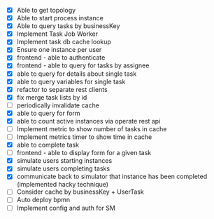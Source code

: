 - [x] Able to get topology
- [x] Able to start process instance
- [x] Able to query tasks by businessKey
- [x] Implement Task Job Worker
- [x] Implement task db cache lookup
- [x] Ensure one instance per user
- [x] frontend - able to authenticate
- [x] frontend - able to query for tasks by assignee
- [x] able to query for details about single task
- [x] able to query variables for single task
- [x] refactor to separate rest clients
- [x] fix merge task lists by id
- [ ] periodically invalidate cache
- [x] able to query for form
- [x] able to count active instances via operate rest api
- [ ] Implement metric to show number of tasks in cache
- [ ] Implement metrics timer to show time in cache
- [x] able to complete task
- [ ] frontend - able to display form for a given task
- [x] simulate users starting instances
- [x] simulate users completing tasks
- [x] communicate back to simulator that instance has been completed (implemented hacky technique)
- [ ] Consider cache by businessKey + UserTask
- [ ] Auto deploy bpmn
- [ ] Implement config and auth for SM
